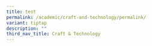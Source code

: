 ```yaml
---
title: test
permalink: /academic/craft-and-technology/permalink/
variant: tiptap
description: ""
third_nav_title: Craft & Technology
---
```

